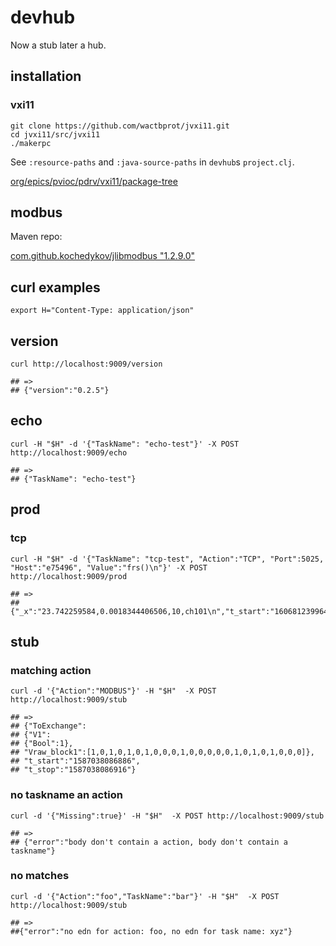 # devhub

Now a stub later a hub.

## installation

### vxi11

```
git clone https://github.com/wactbprot/jvxi11.git
cd jvxi11/src/jvxi11
./makerpc
```
See `:resource-paths` and  `:java-source-paths` in `devhub`s `project.clj`. 

[org/epics/pvioc/pdrv/vxi11/package-tree](http://epics-pvdata.sourceforge.net/docbuild/pvIOCJava/2.0-BETA/documentation/html/org/epics/pvioc/pdrv/vxi11/package-tree.html)

## modbus

Maven repo:

[com.github.kochedykov/jlibmodbus "1.2.9.0"](https://mvnrepository.com/artifact/com.github.kochedykov/jlibmodbus/1.2.9.0)

## curl examples

```shell
export H="Content-Type: application/json"
```
## version

```shell
curl http://localhost:9009/version

## =>
## {"version":"0.2.5"}
```


## echo

```shell
curl -H "$H" -d '{"TaskName": "echo-test"}' -X POST http://localhost:9009/echo

## =>
## {"TaskName": "echo-test"}
```

## prod

### tcp

```shell
curl -H "$H" -d '{"TaskName": "tcp-test", "Action":"TCP", "Port":5025, "Host":"e75496", "Value":"frs()\n"}' -X POST http://localhost:9009/prod

## =>
## {"_x":"23.742259584,0.0018344406506,10,ch101\n","t_start":"1606812399642","t_stop":"1606812408754"}
```

## stub

### matching action

```shell
curl -d '{"Action":"MODBUS"}' -H "$H"  -X POST http://localhost:9009/stub 

## =>
## {"ToExchange":
## {"V1":
## {"Bool":1},
## "Vraw_block1":[1,0,1,0,1,0,1,0,0,0,1,0,0,0,0,0,1,0,1,0,1,0,0,0]},
## "t_start":"1587038086886",
## "t_stop":"1587038086916"}
```

### no taskname an action

```shell
curl -d '{"Missing":true}' -H "$H"  -X POST http://localhost:9009/stub

## =>
## {"error":"body don't contain a action, body don't contain a taskname"}
```

### no matches

```shell
curl -d '{"Action":"foo","TaskName":"bar"}' -H "$H"  -X POST http://localhost:9009/stub

## =>
##{"error":"no edn for action: foo, no edn for task name: xyz"}
```
